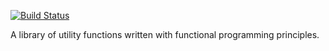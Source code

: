 
[![Build Status](https://travis-ci.org/ryanbas21/functional-javascript.svg?branch=master)](https://travis-ci.org/ryanbas21/functional-javascript) <br />

<div>
  A library of utility functions written with functional programming principles.
</div>
